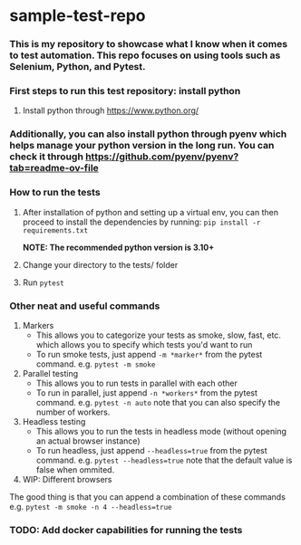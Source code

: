 # sample-test-repo

### This is my repository to showcase what I know when it comes to test automation. This repo focuses on using tools such as Selenium, Python, and Pytest.


### First steps to run this test repository: install python
1. Install python through https://www.python.org/


### Additionally, you can also install python through pyenv which helps manage your python version in the long run. You can check it through https://github.com/pyenv/pyenv?tab=readme-ov-file

### How to run the tests
1. After installation of python and setting up a virtual env, you can then proceed to install the dependencies by running:
    `pip install -r requirements.txt`

    **NOTE: The recommended python version is 3.10+**
3. Change your directory to the tests/ folder
4. Run `pytest`

### Other neat and useful commands
1. Markers
    - This allows you to categorize your tests as smoke, slow, fast, etc. which allows you to specify which tests you'd want to run
    - To run smoke tests, just append `-m *marker*` from the pytest command. e.g. `pytest -m smoke`
2. Parallel testing
    - This allows you to run tests in parallel with each other
    - To run in parallel, just append `-n *workers*` from the pytest command. e.g. `pytest -n auto` note that you can also specify the number of workers.
3. Headless testing
    - This allows you to run the tests in headless mode (without opening an actual browser instance)
    - To run headless, just append `--headless=true` from the pytest command. e.g. `pytest --headless=true` note that the default value is false when ommited.
4. WIP: Different browsers

The good thing is that you can append a combination of these commands e.g. `pytest -m smoke -n 4 --headless=true`

### TODO: Add docker capabilities for running the tests
